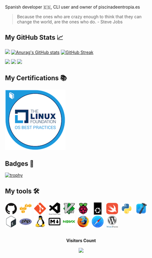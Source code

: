 Spanish developer 🇪🇸, CLI user and owner of piscinadeentropia.es

> Because the ones who are crazy enough to think that they can change the world, are the ones who do. - Steve Jobs

## My GitHub Stats 📈

![](http://github-profile-summary-cards.vercel.app/api/cards/profile-details?username=isaaker&theme=2077) [![Anurag's GitHub stats](https://github-readme-stats.vercel.app/api?username=Isaaker&theme=github_dark)](https://github.com/anuraghazra/github-readme-stats) [![GitHub Streak](https://streak-stats.demolab.com?user=Isaaker&theme=blueberry&hide_border=true&date_format=j%20M%5B%20Y%5D)](https://git.io/streak-stats)

![](http://github-profile-summary-cards.vercel.app/api/cards/productive-time?username=isaaker&theme=2077&utcOffset=8) ![](http://github-profile-summary-cards.vercel.app/api/cards/most-commit-language?username=isaaker&theme=2077) ![](http://github-profile-summary-cards.vercel.app/api/cards/repos-per-language?username=isaaker&theme=2077)

## My Certifications 📚

[![LFC108](./images/LFC108.png)](https://www.credly.com/earner/earned/badge/4062bc6f-5e46-431c-b8da-cfc60b53a4f7)

## Badges 🏅

[![trophy](https://github-profile-trophy.vercel.app/?username=ryo-ma)](https://github.com/ryo-ma/github-profile-trophy)


## My tools 🛠️
<div>
  <img src="https://github.com/devicons/devicon/blob/master/icons/github/github-original.svg" title="GitHub" **alt="GitHub" width="40" height="40"/>&nbsp;
  <img src="https://github.com/devicons/devicon/blob/master/icons/amazonwebservices/amazonwebservices-original.svg" title="AWS" alt="AWS" width="40" height="40"/>&nbsp;
  <img src="https://github.com/devicons/devicon/blob/master/icons/git/git-original.svg" title="Git" **alt="Git" width="40" height="40"/>&nbsp;
  <img src="https://github.com/devicons/devicon/blob/master/icons/vscode/vscode-plain-wordmark.svg" title="Vscode" **alt="Vscode" width="40" height="40"/>&nbsp; 
  <img src="https://github.com/devicons/devicon/blob/master/icons/vim/vim-original.svg" title="Vim" **alt="Vim" width="40" height="40"/>&nbsp;
  <img src="https://github.com/devicons/devicon/blob/master/icons/raspberrypi/raspberrypi-original.svg" title="RaspberryPi" **alt="RaspberryPi" width="40" height="40"/>&nbsp;
  <img src="https://github.com/devicons/devicon/blob/master/icons/ubuntu/ubuntu-plain.svg" title="Ubuntu" **alt="Ubuntu" width="40" height="40"/>&nbsp;
  <img src="https://github.com/devicons/devicon/blob/master/icons/swift/swift-original.svg" title="Swift" **alt="Swift" width="40" height="40"/>&nbsp;
  <img src="https://github.com/devicons/devicon/blob/master/icons/python/python-original.svg" title="Python" **alt="Python" width="40" height="40"/>&nbsp;
  <img src="https://github.com/devicons/devicon/blob/master/icons/xcode/xcode-original.svg" title="XCode" **alt="XCode" width="40" height="40"/>&nbsp;
  <img src="https://github.com/devicons/devicon/blob/master/icons/bash/bash-original.svg" title="Bash" **alt="Bash" width="40" height="40"/>&nbsp;
  <img src="https://github.com/devicons/devicon/blob/master/icons/php/php-original.svg" title="PHP" **alt="PHP" width="40" height="40"/>&nbsp;
  <img src="https://github.com/devicons/devicon/blob/master/icons/linux/linux-original.svg" title="Linux" **alt="Linux" width="40" height="40"/>&nbsp;
  <img src="https://github.com/devicons/devicon/blob/master/icons/markdown/markdown-original.svg" title="Markdown" **alt="Markdown" width="40" height="40"/>&nbsp;
  <img src="https://github.com/devicons/devicon/blob/master/icons/nginx/nginx-original.svg" title="Nginx" **alt="Nginx" width="40" height="40"/>&nbsp;
  <img src="https://github.com/devicons/devicon/blob/master/icons/firefox/firefox-original.svg" title="Firefox" **alt="Firefox" width="40" height="40"/>&nbsp;
  <img src="https://github.com/devicons/devicon/blob/master/icons/safari/safari-original.svg" title="Safari" **alt="Safari" width="40" height="40"/>&nbsp;
  <img src="https://github.com/devicons/devicon/blob/master/icons/wordpress/wordpress-original.svg" title="Wordpress" **alt="Wordpress" width="40" height="40"/>&nbsp;
</div>

<div align="center">
<br><p align="centre"><b>Visitors Count</b></p>  
<p align="center"><img align="center" src="https://profile-counter.glitch.me/{isaaker}/count.svg" /></p> 
</div>
